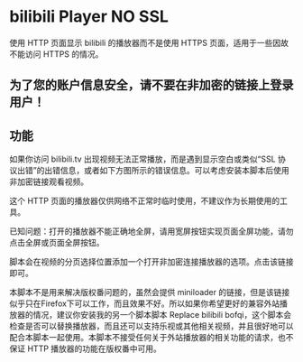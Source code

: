 # bilibili Player NO SSL #

使用 HTTP 页面显示 bilibili 的播放器而不是使用 HTTPS 页面，适用于一些因故不能访问 HTTPS 的情况。 

## 为了您的账户信息安全，请不要在非加密的链接上登录用户！ ##
## 功能 ##

如果你访问 bilibili.tv 出现视频无法正常播放，而是遇到显示空白或类似“SSL 协议出错”的出错信息，或者如下方图所示的错误信息。可以考虑安装本脚本后使用非加密链接观看视频。

这个 HTTP 页面的播放器仅供网络不正常时临时使用，不建议作为长期使用的工具。

已知问题：打开的播放器不能正确地全屏，请用宽屏按钮实现页面全屏功能，请勿点击全屏或页面全屏按钮。

脚本会在视频的分页选择位置添加一个打开非加密连接播放器的选项。点击该链接即可。

本脚本不是用来解决版权番问题的，虽然会提供 miniloader 的链接，但是该链接似乎只在Firefox下可以工作，而且效果不好。所以如果你希望更好的兼容外站播放器的情况，建议你安装我的另一个脚本脚本 Replace bilibili bofqi，这个脚本会检查是否可以替换播放器，而且还可以支持乐视或其他相关视频，并且很好地可以配合本脚本一起使用。本脚本不接受任何关于外站播放器的相关功能的请求，也不保证 HTTP 播放器的功能在版权番中可用。

